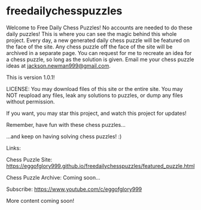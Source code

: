 # freedailychesspuzzles
Welcome to Free Daily Chess Puzzles!
No accounts are needed to do these daily puzzles!
This is where you can see the magic behind this whole project.
Every day, a new generated daily chess puzzle will be featured on the face of the site.
Any chess puzzle off the face of the site will be archived in a separate page.
You can request for me to recreate an idea for a chess puzzle, so long as the solution is given. 
Email me your chess puzzle ideas at jackson.newman999@gmail.com.

This is version 1.0.1!

LICENSE:
You may download files of this site or the entire site.
You may NOT reupload any files, leak any solutions to puzzles, or dump any files without permission.

If you want, you may star this project, and watch this project for updates!

Remember, have fun with these chess puzzles...

...and keep on having solving chess puzzles! :)

Links:

Chess Puzzle Site: https://eggofglory999.github.io/freedailychesspuzzles/featured_puzzle.html

Chess Puzzle Archive: Coming soon...

Subscribe: https://www.youtube.com/c/eggofglory999

More content coming soon!
